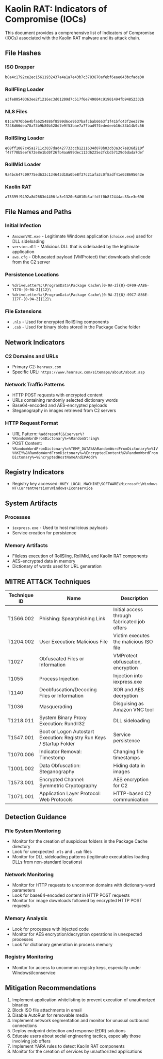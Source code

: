 # Kaolin RAT: Indicators of Compromise (IOCs)

This document provides a comprehensive list of Indicators of Compromise (IOCs) associated with the Kaolin RAT malware and its attack chain.

## File Hashes

### ISO Dropper
```
b8a4c1792ce2ec15611932437a4a1a7e43b7c3783870afebf6eae043bcfade30
```

### RollFling Loader
```
a3fe80540363ee2f1216ec3d01209d7c517f6e749004c91901494fb94852332b
```

### NLS Files
```
01ca7070bbe4bfa6254886f8599d6ce9537bafcbab6663f1f41bfc43f2ee370e
7248d66dea78a73b9b80b528d7e9f53bae7a77bad974ededeeb16c33b14b9c56
```

### RollSling Loader
```
e68ff1087c45a1711c3037dad427733ccb1211634d070b03cb3a3c7e836d210f
f47f78b5eef672e8e1bd0f26fb4aa699dec113d6225e2fcbd57129d6dada7def
```

### RollMid Loader
```
9a4bc647c09775ed633c134643d18a0be8f37c21afa3c0f8adf41e038695643e
```

### Kaolin RAT
```
a75399f9492a8d2683d4406fa3e1320e84010b3affdff0b8f2444ac33ce3e690
```

## File Names and Paths

### Initial Infection
- `AmazonVNC.exe` - Legitimate Windows application (`choice.exe`) used for DLL sideloading
- `version.dll` - Malicious DLL that is sideloaded by the legitimate application
- `aws.cfg` - Obfuscated payload (VMProtect) that downloads shellcode from the C2 server

### Persistence Locations
- `%driveLetter%:\ProgramData\Package Cache\[0-9A-Z]{8}-DF09-AA86-YI78-[0-9A-Z]{12}\`
- `%driveLetter%:\ProgramData\Package Cache\[0-9A-Z]{8}-09C7-886E-II7F-[0-9A-Z]{12}\`

### File Extensions
- `.nls` - Used for encrypted RollSling components
- `.cab` - Used for binary blobs stored in the Package Cache folder

## Network Indicators

### C2 Domains and URLs
- Primary C2: `henraux.com`
- Specific URL: `https://www.henraux.com/sitemaps/about/about.asp`

### Network Traffic Patterns
- HTTP POST requests with encrypted content
- URLs containing randomly selected dictionary words
- Base64-encoded and AES-encrypted payloads
- Steganography in images retrieved from C2 servers

### HTTP Request Format
- URL Pattern: `%addressOfC&Cserver%?%RandomWordFromDictonary%=%RandomString%`
- POST Content: `%RandomWordFromDictonary%=%TEMP_DATA%&%RandomWordFromDictonary%=%IV%%KEY%&%RandomWordFromDictonary%=%EncryptedContent%&%RandomWordFromDictonary%=%EncryptedHostNameAndIPAddr%`

## Registry Indicators
- Registry key accessed: `HKEY_LOCAL_MACHINE\SOFTWARE\Microsoft\Windows NT\CurrentVersion\Windows\Iconservice`

## System Artifacts

### Processes
- `iexpress.exe` - Used to host malicious payloads
- Service creation for persistence

### Memory Artifacts
- Fileless execution of RollSling, RollMid, and Kaolin RAT components
- AES-encrypted data in memory
- Dictionary of words used for URL generation

## MITRE ATT&CK Techniques

| Technique ID | Name | Description |
|--------------|------|-------------|
| T1566.002 | Phishing: Spearphishing Link | Initial access through fabricated job offers |
| T1204.002 | User Execution: Malicious File | Victim executes the malicious ISO file |
| T1027 | Obfuscated Files or Information | VMProtect obfuscation, encryption |
| T1055 | Process Injection | Injection into iexpress.exe |
| T1140 | Deobfuscation/Decoding Files or Information | XOR and AES decryption |
| T1036 | Masquerading | Disguising as Amazon VNC tool |
| T1218.011 | System Binary Proxy Execution: Rundll32 | DLL sideloading |
| T1547.001 | Boot or Logon Autostart Execution: Registry Run Keys / Startup Folder | Service persistence |
| T1070.006 | Indicator Removal: Timestomp | Changing file timestamps |
| T1001.002 | Data Obfuscation: Steganography | Hiding data in images |
| T1573.001 | Encrypted Channel: Symmetric Cryptography | AES encryption for C2 |
| T1071.001 | Application Layer Protocol: Web Protocols | HTTP-based C2 communication |

## Detection Guidance

### File System Monitoring
- Monitor for the creation of suspicious folders in the Package Cache directory
- Look for unexpected `.nls` and `.cab` files
- Monitor for DLL sideloading patterns (legitimate executables loading DLLs from non-standard locations)

### Network Monitoring
- Monitor for HTTP requests to uncommon domains with dictionary-word parameters
- Look for base64-encoded content in HTTP POST requests
- Monitor for image downloads followed by encrypted HTTP POST requests

### Memory Analysis
- Look for processes with injected code
- Monitor for AES encryption/decryption operations in unexpected processes
- Look for dictionary generation in process memory

### Registry Monitoring
- Monitor for access to uncommon registry keys, especially under Windows\Iconservice

## Mitigation Recommendations

1. Implement application whitelisting to prevent execution of unauthorized binaries
2. Block ISO file attachments in email
3. Disable AutoRun for removable media
4. Implement network segmentation and monitor for unusual outbound connections
5. Deploy endpoint detection and response (EDR) solutions
6. Educate users about social engineering tactics, especially those involving job offers
7. Implement YARA rules to detect Kaolin RAT components
8. Monitor for the creation of services by unauthorized applications
